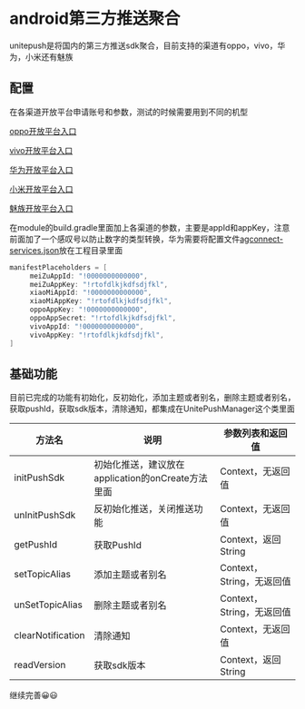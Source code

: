 # android第三方推送聚合

unitepush是将国内的第三方推送sdk聚合，目前支持的渠道有oppo，vivo，华为，小米还有魅族

## 配置

在各渠道开放平台申请账号和参数，测试的时候需要用到不同的机型

[oppo开放平台入口](https://id.heytap.com/index.html?callback=https%3A%2F%2Fopen.oppomobile.com)

[vivo开放平台入口](https://id.vivo.com.cn/?callback=https://dev.vivo.com.cn/documentCenter/doc/151&amp;_202012232108#!/access/login)

[华为开放平台入口](https://id1.cloud.huawei.com/CAS/portal/loginAuth.html?validated=true&amp;themeName=red&amp;service=https%3A%2F%2Foauth-login1.cloud.huawei.com%2Foauth2%2Fv2%2Flogin%3Faccess_type%3Doffline%26client_id%3D6099200%26display%3Dpage%26flowID%3Ddebdccc3-bc54-4c1c-869e-38e05a92f1ae%26h%3D1608728922.5920%26lang%3Dzh-cn%26redirect_uri%3Dhttps%253A%252F%252Fdeveloper.huawei.com%252Fconsumer%252Fcn%252Fdoc%252F%26response_type%3Dcode%26scope%3Dopenid%2Bhttps%253A%252F%252Fwww.huawei.com%252Fauth%252Faccount%252Fcountry%2Bhttps%253A%252F%252Fwww.huawei.com%252Fauth%252Faccount%252Fbase.profile%26state%3D5162038%26v%3D21621061d1c464afeb9b262a40a441584f275eab90381665adbe47cd6016df70&amp;loginChannel=89000003&amp;reqClientType=89&amp;lang=zh-cn&amp;clientID=6099200)

[小米开放平台入口](https://account.xiaomi.com/pass/serviceLogin?callback=https%3A%2F%2Faccount.xiaomi.com%2Fsts%3Fsign%3DZvAtJIzsDsFe60LdaPa76nNNP58%3D%26followup%3Dhttps%3A%2F%2Faccount.xiaomi.com%2Fpass%2Fauth%2Fsecurity%2Fhome%26sid%3Dpassport&sid=passport)

[魅族开放平台入口](https://login.flyme.cn/sso?appuri=https%3A%2F%2Fopen.flyme.cn%2Flogin&amp;useruri=https%3A%2F%2Fopen.flyme.cn&amp;sid=&amp;service=open&amp;autodirct=true)

在module的build.gradle里面加上各渠道的参数，主要是appId和appKey，注意前面加了一个感叹号以防止数字的类型转换，华为需要将配置文件[agconnect-services.json](https://developer.huawei.com/consumer/cn/doc/development/HMSCore-Guides-V5/android-integrating-sdk-0000001050040084-V5)放在工程目录里面

```gradle
manifestPlaceholders = [
     meiZuAppId: "!0000000000000",
     meiZuAppKey: "!rtofdlkjkdfsdjfkl",
     xiaoMiAppId: "!0000000000000",
     xiaoMiAppKey: "!rtofdlkjkdfsdjfkl",
     oppoAppKey: "!0000000000000",
     oppoAppSecret: "!rtofdlkjkdfsdjfkl",
     vivoAppId: "!0000000000000",
     vivoAppKey: "!rtofdlkjkdfsdjfkl",
]
```

## 基础功能

目前已完成的功能有初始化，反初始化，添加主题或者别名，删除主题或者别名，获取pushId，获取sdk版本，清除通知，都集成在UnitePushManager这个类里面

| 方法名            | 说明                                              | 参数列表和返回值          |
| ----------------- | ------------------------------------------------- | ------------------------- |
| initPushSdk       | 初始化推送，建议放在application的onCreate方法里面 | Context，无返回值         |
| unInitPushSdk     | 反初始化推送，关闭推送功能                        | Context，无返回值         |
| getPushId         | 获取PushId                                        | Context，返回String       |
| setTopicAlias     | 添加主题或者别名                                  | Context，String，无返回值 |
| unSetTopicAlias   | 删除主题或者别名                                  | Context，String，无返回值 |
| clearNotification | 清除通知                                          | Context，无返回值         |
| readVersion       | 获取sdk版本                                       | Context，返回String       |

继续完善😀😃

